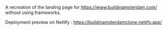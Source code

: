 A recreation of the landing page for https://www.buildinamsterdam.com/ without using frameworks.

Deployment preview on Netlify : https://buildinamsterdamclone.netlify.app/
